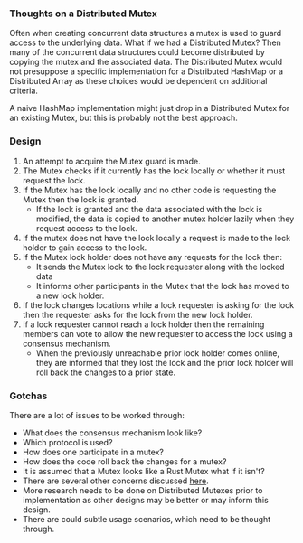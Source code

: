 ### Thoughts on a Distributed Mutex

Often when creating concurrent data structures a mutex is used to guard access
to the underlying data. What if we had a Distributed Mutex? Then many of
the concurrent data structures could become distributed by copying the mutex
and the associated data. The Distributed Mutex would not presuppose a specific
implementation for a Distributed HashMap or a Distributed Array as these
choices would be dependent on additional criteria. 

A naive HashMap implementation might just drop in a Distributed Mutex for an
existing Mutex, but this is probably not the best approach.

### Design

1. An attempt to acquire the Mutex guard is made.
2. The Mutex checks if it currently has the lock locally or whether it must request the lock.
3. If the Mutex has the lock locally and no other code is requesting the Mutex then the lock is granted.
    - If the lock is granted and the data associated with the lock is modified, the data is
      copied to another mutex holder lazily when they request access to the lock.
4. If the mutex does not have the lock locally a request is made to the lock holder to gain access to the lock.
5. If the Mutex lock holder does not have any requests for the lock then:
    - It sends the Mutex lock to the lock requester along with the locked data
    - It informs other participants in the Mutex that the lock has moved to a new lock holder.
6. If the lock changes locations while a lock requester is asking for 
   the lock then the requester asks for the lock from the new lock holder.
7. If a lock requester cannot reach a lock holder then the remaining members
    can vote to allow the new requester to access the lock using a consensus 
    mechanism.
    - When the previously unreachable prior lock holder comes online, they are informed
        that they lost the lock and the prior lock holder will roll back the changes
        to a prior state.

### Gotchas

There are a lot of issues to be worked through:

- What does the consensus mechanism look like?
- Which protocol is used?
- How does one participate in a mutex?
- How does the code roll back the changes for a mutex?
- It is assumed that a Mutex looks like a Rust Mutex what if it isn't?
- There are several other concerns discussed [here](https://cliffle.com/blog/rust-mutexes/).
- More research needs to be done on Distributed Mutexes prior to implementation
    as other designs may be better or may inform this design.
- There are could subtle usage scenarios, which need to be thought through.


